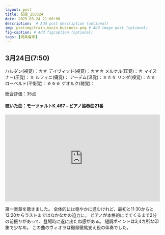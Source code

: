 ```yaml
---
layout: post
title: 記録_250324
date: 2025-03-24 21:00:00
description:  # Add post description (optional)
img: postimg/train_manin_business.png # Add image post (optional)
fig-caption: # Add figcaption (optional)
tags: [満員電車]
---
```

## 3月24日(7:50)

ハルダン(視覚)：☆☆
デイヴィッド(視覚)：☆☆☆
メルケル(圧覚)：☆
マイスナー(圧覚)：☆
ルフィニ(痛覚)：
アーデム(温覚)：☆☆☆
リンダ(嗅覚)：☆☆
ローベルト(平衡覚)：☆☆☆
ゲオルク(聴覚)：

総合評価：35点

#### 聴いた曲：モーツァルトK.467 - ピアノ協奏曲21番
<div style="position: relative; padding-bottom: 56.25%; height: 0; overflow: hidden;">
  <iframe src="https://www.youtube.com/embed/NgY0QcUjtYE"
          style="position: absolute; top: 0; left: 0; width: 100%; height: 100%;"
          frameborder="0" allowfullscreen>
  </iframe>
</div>

第一楽章を聴きました。
全体的には穏やかに進むけれど、最初と11:30からと12:20からラストまではなかなかの迫力に。
ピアノが本格的にでてくるまで2分の前振りがあって、登場時に遂に出たね感がある。
短調ポイントは3,4カ所な印象で少なめ。
この曲のヴィオラは徹頭徹尾支え役の伴奏でした。



